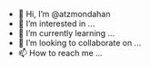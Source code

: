 - 👋 Hi, I’m @atzmondahan
- 👀 I’m interested in ...
- 🌱 I’m currently learning ...
- 💞️ I’m looking to collaborate on ...
- 📫 How to reach me ...

<!---
atzmondahan/atzmondahan is a ✨ special ✨ repository because its `README.md` (this file) appears on your GitHub profile.
You can click the Preview link to take a look at your changes.
--->

